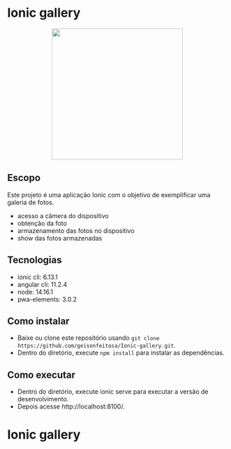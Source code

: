 # Ionic gallery

<p align="center">
  <a href="#">
    <img width="300" src="./src/assets/images/print.png">
  </a>
</p>

## Escopo

Este projeto é uma aplicação Ionic com o objetivo de exemplificar uma galeria de fotos.
- acesso a câmera do dispositivo
- obtenção da foto
- armazenamento das fotos no dispositivo
- show das fotos armazenadas

## Tecnologias

- ionic cli: 6.13.1
- angular cli: 11.2.4
- node: 14.16.1
- pwa-elements: 3.0.2

## Como instalar

- Baixe ou clone este repositório usando `git clone https://github.com/geisonfeitosa/Ionic-gallery.git`.
- Dentro do diretório, execute `npm install` para instalar as dependências.

## Como executar

- Dentro do diretório, execute ionic serve para executar a versão de desenvolvimento.
- Depois acesse http://localhost:8100/.

# Ionic gallery